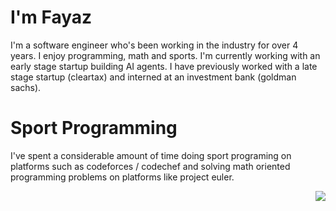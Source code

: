 # I'm Fayaz
I'm a software engineer who's been working in the industry for over 4 years. I enjoy programming, math and sports. I'm currently working with an early stage startup building AI agents. I have previously worked with a late stage startup (cleartax) and interned at an investment bank (goldman sachs).

# Sport Programming
I've spent a considerable amount of time doing sport programing on platforms such as codeforces / codechef and solving math oriented programming problems on platforms like project euler.

<div align="right">
<img src='https://projecteuler.net/profile/Fayaz_7.png' />
</div>
